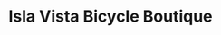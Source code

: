 ---
title: "Isla Vista Bicycle Boutique"
url: /isla-vista/isla-vista-bicycle-boutique/
shop: Fahrrad
---